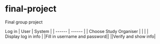 # final-project

Final group project

Log in
| User   | System |
| ------ | ------ |
| Choose Study Organiser | |
| | Display log in info | 
|Fill in username and password||
||Verify and show info|

